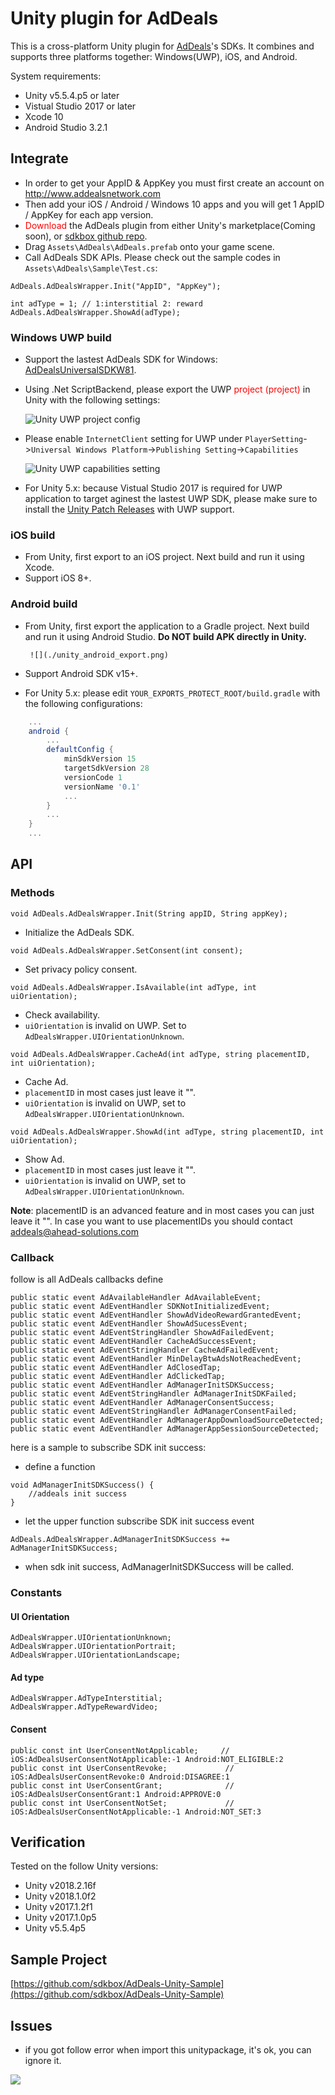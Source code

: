 # Unity plugin for AdDeals

This is a cross-platform Unity plugin for [AdDeals](https://www.addealsnetwork.com/)'s SDKs. It combines and supports three platforms together: Windows(UWP), iOS, and Android.

System requirements:

* Unity v5.5.4.p5 or later
* Vistual Studio 2017 or later
* Xcode 10
* Android Studio 3.2.1



## Integrate

* In order to get your AppID  & AppKey you must first create an account on http://www.addealsnetwork.com
* Then add your iOS / Android / Windows 10 apps and you will get 1 AppID / AppKey for each app version.
* <font color=#FF0000>Download</font> the AdDeals plugin from either Unity's marketplace(Coming soon), or [sdkbox github repo](https://github.com/sdkbox/AdDeals-Unity-Plugin/raw/master/AdDeals-0.0.6.unitypackage).
* Drag `Assets\AdDeals\AdDeals.prefab` onto your game scene.
* Call AdDeals SDK APIs. Please check out the sample codes in `Assets\AdDeals\Sample\Test.cs`:
```
AdDeals.AdDealsWrapper.Init("AppID", "AppKey");

int adType = 1; // 1:interstitial 2: reward
AdDeals.AdDealsWrapper.ShowAd(adType);
```


### Windows UWP build

* Support the lastest AdDeals SDK for Windows:  [AdDealsUniversalSDKW81](https://www.nuget.org/packages/AdDealsUniversalSDKW81).
* Using .Net ScriptBackend, please export the UWP <font color=#FF0000>project (project)</font> in Unity with the following settings:

    ![Unity UWP project config](./unity_project_config.png)

* Please enable `InternetClient` setting for UWP under `PlayerSetting`->`Universal Windows Platform`->`Publishing Setting`->`Capabilities`

    ![Unity UWP capabilities setting](./uwp_capabilities.png)

* For Unity 5.x: because Vistual Studio 2017 is required for UWP application to target aginest the lastest UWP SDK, please make sure to install the [Unity Patch Releases](https://unity3d.com/unity/qa/patch-releases) with UWP support.



### iOS build

* From Unity, first export to an iOS project. Next build and run it using Xcode.
* Support iOS 8+.


### Android build

* From Unity, first export the application to a Gradle project. Next build and run it using Android Studio. __Do NOT build APK directly in Unity.__

       ![](./unity_android_export.png)

* Support Android SDK v15+.
* For Unity 5.x: please edit `YOUR_EXPORTS_PROTECT_ROOT/build.gradle` with the following configurations:
```gradle
    ...
    android {
        ...
        defaultConfig {
            minSdkVersion 15
            targetSdkVersion 28
            versionCode 1
            versionName '0.1'
            ...
        }
        ...
    }
    ...
```



## API

### Methods


```
void AdDeals.AdDealsWrapper.Init(String appID, String appKey);
```
* Initialize the AdDeals SDK.

```
void AdDeals.AdDealsWrapper.SetConsent(int consent);
```
* Set privacy policy consent.

```
void AdDeals.AdDealsWrapper.IsAvailable(int adType, int uiOrientation);
```
* Check availability.
* `uiOrientation` is invalid on UWP. Set to `AdDealsWrapper.UIOrientationUnknown`.

```
void AdDeals.AdDealsWrapper.CacheAd(int adType, string placementID, int uiOrientation);
```
* Cache Ad.
* `placementID` in most cases just leave it "".
* `uiOrientation` is invalid on UWP, set to `AdDealsWrapper.UIOrientationUnknown`.

```
void AdDeals.AdDealsWrapper.ShowAd(int adType, string placementID, int uiOrientation);
```
* Show Ad.
* `placementID` in most cases just leave it "".
* `uiOrientation` is invalid on UWP, set to `AdDealsWrapper.UIOrientationUnknown`.


__Note__: placementID is an advanced feature and in most cases you can just leave it "". In case you want to use placementIDs you should contact addeals@ahead-solutions.com

### Callback

follow is all AdDeals callbacks define
```
public static event AdAvailableHandler AdAvailableEvent;
public static event AdEventHandler SDKNotInitializedEvent;
public static event AdEventHandler ShowAdVideoRewardGrantedEvent;
public static event AdEventHandler ShowAdSucessEvent;
public static event AdEventStringHandler ShowAdFailedEvent;
public static event AdEventHandler CacheAdSuccessEvent;
public static event AdEventStringHandler CacheAdFailedEvent;
public static event AdEventHandler MinDelayBtwAdsNotReachedEvent;
public static event AdEventHandler AdClosedTap;
public static event AdEventHandler AdClickedTap;
public static event AdEventHandler AdManagerInitSDKSuccess;
public static event AdEventStringHandler AdManagerInitSDKFailed;
public static event AdEventHandler AdManagerConsentSuccess;
public static event AdEventStringHandler AdManagerConsentFailed;
public static event AdEventHandler AdManagerAppDownloadSourceDetected;
public static event AdEventHandler AdManagerAppSessionSourceDetected;
```

here is a sample to subscribe SDK init success:

* define a function
```
void AdManagerInitSDKSuccess() {
    //addeals init success
}
```

* let the upper function subscribe SDK init success event
```
AdDeals.AdDealsWrapper.AdManagerInitSDKSuccess += AdManagerInitSDKSuccess;
```

* when sdk init success, AdManagerInitSDKSuccess will be called.

### Constants

#### UI Orientation
```
AdDealsWrapper.UIOrientationUnknown;
AdDealsWrapper.UIOrientationPortrait;
AdDealsWrapper.UIOrientationLandscape;
```

#### Ad type
```
AdDealsWrapper.AdTypeInterstitial;
AdDealsWrapper.AdTypeRewardVideo;
```

#### Consent
```
public const int UserConsentNotApplicable;     // iOS:AdDealsUserConsentNotApplicable:-1 Android:NOT_ELIGIBLE:2
public const int UserConsentRevoke;             // iOS:AdDealsUserConsentRevoke:0 Android:DISAGREE:1
public const int UserConsentGrant;              // iOS:AdDealsUserConsentGrant:1 Android:APPROVE:0
public const int UserConsentNotSet;             // iOS:AdDealsUserConsentNotApplicable:-1 Android:NOT_SET:3
```



## Verification

Tested on the follow Unity versions:

* Unity v2018.2.16f
* Unity v2018.1.0f2
* Unity v2017.1.2f1
* Unity v2017.1.0p5
* Unity v5.5.4p5


## Sample Project

[https://github.com/sdkbox/AdDeals-Unity-Sample](https://github.com/sdkbox/AdDeals-Unity-Sample)


## Issues

* if you got follow error when import this unitypackage, it's ok, you can ignore it.

![](./unity_addeals_framework_import_error.png)


